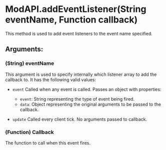 # ModAPI.addEventListener(String eventName, Function callback)
This method is used to add event listeners to the event name specified.

## Arguments:

### (String) eventName
This argument is used to specify internally which listener array to add the callback to.
It has the following valid values:

- `event`
    Called when any event is called. Passes an object with properties:
    - `event`: String representing the type of event being fired.
    - `data`: Object representing the original arguments to be passed to the callback.

- `update`
    Called every client tick. No arguments passed to callback.


### (Function) Callback
The function to call when this event fires.